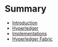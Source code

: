 # Summary

* [Introduction](README.md)
* [Hyperledger](hyperledger.md)
* [Implementations](implementations.md)
* [Hyperledger Fabric](hyperledger-fabric.md)

